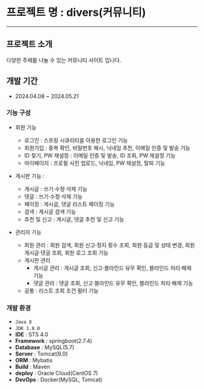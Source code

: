 # 프로젝트 명 : divers(커뮤니티)

---

## 프로젝트 소개
다양한 주제를 나눌 수 있는 커뮤니티 사이트 입니다.

## 개발 기간
* 2024.04.08 ~ 2024.05.21

### 기능  구성
  - 회원 기능
    - 로그인 : 스프링 시큐리티을 이용한 로그인 기능
    - 회원가입 : 중복 확인, 비밀번호 해시, 닉네임 추천, 이메일 인증 및 발송 기능
    - ID 찾기, PW 재설정 : 이메일 인증 및 발송, ID 조회, PW 재설정 기능
    - 마이페이지 : 프로필 사진 업로드, 닉네임, PW 재설정, 탈퇴 기능
      
  - 게시판 기능 :
    - 게시글 : 쓰기·수정·삭제 기능
    - 댓글 : 쓰기·수정·삭제 기능
    - 페이징 : 게시글, 댓글 리스트 페이징 기능
    - 검색 : 게시글 검색 기능
    - 추천 및 신고 : 게시글, 댓글 추천 및 신고 기능 
    
  - 관리자 기능
    - 회원 관리 : 회원 검색, 회원 신고·정지 횟수 조회, 회원 등급 및 상태 변경, 회원 게시글·댓글 조회, 회원 로그 조회 기능
    - 게시판 관리
      - 게시글 관리 : 게시글 조회, 신고·블라인드 유무 확인, 블라인드 처리·해제 기능 
      - 댓글 관리 : 댓글 조회, 신고·블라인드 유무 확인, 블라인드 처리·해제 기능
    - 공통 : 리스트 조회 조건 필터 기능


### 개발 환경
  - `Java 8`
  - `JDK 1.8.0`
  - **IDE** : STS 4.0
  - **Framework** : springboot(2.7.4)
  - **Database** : MySQL(5.7)
  - **Server** : Tomcat(9.0)
  - **ORM** : Mybatis
  - **Build** : Maven
  - **deploy** : Oracle Cloud(CentOS 7)
  - **DevOps** : Docker(MySQL, Tomcat)
      
